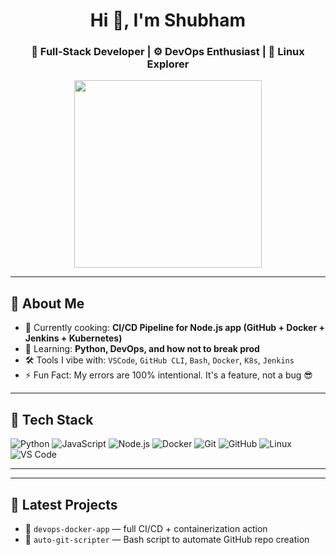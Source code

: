 <h1 align="center">Hi 👋, I'm Shubham </h1>
<h3 align="center">🧠 Full-Stack Developer | ⚙️ DevOps Enthusiast | 🐧 Linux Explorer</h3>

<p align="center">
  <img src="https://media.giphy.com/media/qgQUggAC3Pfv687qPC/giphy.gif" width="300" />
</p>

---

## 🧩 About Me
- 🔭 Currently cooking: **CI/CD Pipeline for Node.js app (GitHub + Docker + Jenkins + Kubernetes)**
- 🧠 Learning: **Python, DevOps, and how not to break prod**
- 🛠️ Tools I vibe with: `VSCode`, `GitHub CLI`, `Bash`, `Docker`, `K8s`, `Jenkins`
- ⚡ Fun Fact: My errors are 100% intentional. It's a feature, not a bug 😎

---

## 🧰 Tech Stack
![Python](https://img.shields.io/badge/-Python-3776AB?logo=python&logoColor=white&style=for-the-badge)
![JavaScript](https://img.shields.io/badge/-JavaScript-F7DF1E?logo=javascript&logoColor=black&style=for-the-badge)
![Node.js](https://img.shields.io/badge/-Node.js-339933?logo=node.js&logoColor=white&style=for-the-badge)
![Docker](https://img.shields.io/badge/-Docker-2496ED?logo=docker&logoColor=white&style=for-the-badge)
![Git](https://img.shields.io/badge/-Git-F05032?logo=git&logoColor=white&style=for-the-badge)
![GitHub](https://img.shields.io/badge/-GitHub-181717?logo=github&logoColor=white&style=for-the-badge)
![Linux](https://img.shields.io/badge/-Linux-FCC624?logo=linux&logoColor=black&style=for-the-badge)
![VS Code](https://img.shields.io/badge/-VSCode-007ACC?logo=visual-studio-code&logoColor=white&style=for-the-badge)

---
---

## 🤖 Latest Projects
- 🚀 `devops-docker-app` — full CI/CD + containerization action
- 🧪 `auto-git-scripter` — Bash script to automate GitHub repo creation

